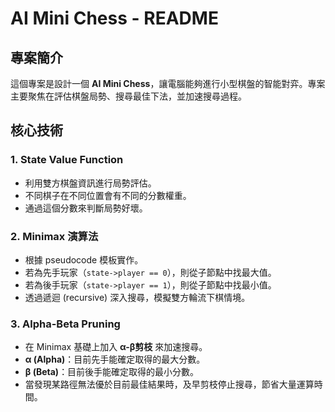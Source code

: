 # AI Mini Chess - README

## 專案簡介
這個專案是設計一個 **AI Mini Chess**，讓電腦能夠進行小型棋盤的智能對弈。專案主要聚焦在評估棋盤局勢、搜尋最佳下法，並加速搜尋過程。

## 核心技術

### 1. State Value Function
- 利用雙方棋盤資訊進行局勢評估。
- 不同棋子在不同位置會有不同的分數權重。
- 通過這個分數來判斷局勢好壞。

### 2. Minimax 演算法
- 根據 pseudocode 模板實作。
- 若為先手玩家（`state->player == 0`），則從子節點中找最大值。
- 若為後手玩家（`state->player == 1`），則從子節點中找最小值。
- 透過遞迴 (recursive) 深入搜尋，模擬雙方輪流下棋情境。

### 3. Alpha-Beta Pruning
- 在 Minimax 基礎上加入 **α-β剪枝** 來加速搜尋。
- **α (Alpha)**：目前先手能確定取得的最大分數。
- **β (Beta)**：目前後手能確定取得的最小分數。
- 當發現某路徑無法優於目前最佳結果時，及早剪枝停止搜尋，節省大量運算時間。
